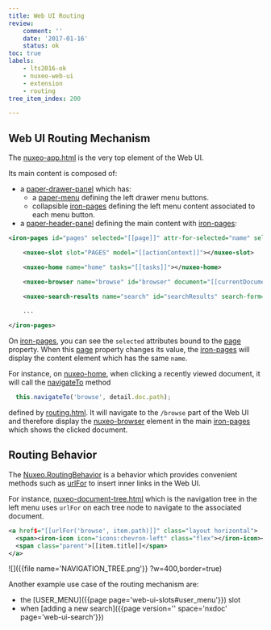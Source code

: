 ```yaml
---
title: Web UI Routing
review:
    comment: ''
    date: '2017-01-16'
    status: ok
toc: true
labels:
    - lts2016-ok
    - nuxeo-web-ui
    - extension
    - routing
tree_item_index: 200

---
```

## Web UI Routing Mechanism

The [nuxeo-app.html](https://github.com/nuxeo/nuxeo-web-ui/blob/1.0/elements/nuxeo-app.html#L65) is the very top element of the Web UI.

Its main content is composed of:
 - a [paper-drawer-panel](https://github.com/nuxeo/nuxeo-web-ui/blob/1.0/elements/nuxeo-app.html#L245) which has:
   - a [paper-menu](https://github.com/nuxeo/nuxeo-web-ui/blob/1.0/elements/nuxeo-app.html#L254) defining the left drawer menu buttons.
   - collapsible [iron-pages](https://github.com/nuxeo/nuxeo-web-ui/blob/1.0/elements/nuxeo-app.html#L264) defining the left menu content associated to each menu button.
 - a [paper-header-panel](https://github.com/nuxeo/nuxeo-web-ui/blob/1.0/elements/nuxeo-app.html#L290) defining the main content with [iron-pages](https://github.com/nuxeo/nuxeo-web-ui/blob/1.0/elements/nuxeo-app.html#L291):


```xml
<iron-pages id="pages" selected="[[page]]" attr-for-selected="name" selected-attribute="visible">

    <nuxeo-slot slot="PAGES" model="[[actionContext]]"></nuxeo-slot>

    <nuxeo-home name="home" tasks="[[tasks]]"></nuxeo-home>

    <nuxeo-browser name="browse" id="browser" document="[[currentDocument]]" selected-tab="{{docAction}}" clipboard="[[clipboard]]"></nuxeo-browser>

    <nuxeo-search-results name="search" id="searchResults" search-form="[[searchForm]]"></nuxeo-search-results>

    ...

</iron-pages>
```

On [iron-pages](https://github.com/nuxeo/nuxeo-web-ui/blob/1.0/elements/nuxeo-app.html#L291), you can see the `selected` attributes bound to the [page](https://github.com/nuxeo/nuxeo-web-ui/blob/1.0/elements/nuxeo-app.html#L361) property. When this [page](https://github.com/nuxeo/nuxeo-web-ui/blob/1.0/elements/nuxeo-app.html#L361) property changes its value, the [iron-pages](https://github.com/nuxeo/nuxeo-web-ui/blob/1.0/elements/nuxeo-app.html#L291) will display the content element which has the same `name`.

For instance, on [nuxeo-home](https://github.com/nuxeo/nuxeo-web-ui/blob/1.0/elements/nuxeo-app.html#L295), when clicking a recently viewed document, it will call the [navigateTo](https://github.com/nuxeo/nuxeo-web-ui/blob/1.0/elements/nuxeo-home.html#L210) method

```javascript
  this.navigateTo('browse', detail.doc.path);
```

defined by [routing.html](https://github.com/nuxeo/nuxeo-web-ui/blob/1.0/elements/routing.html#L159). It will navigate to the `/browse` part of the Web UI and therefore display the [nuxeo-browser](https://github.com/nuxeo/nuxeo-web-ui/blob/1.0/elements/nuxeo-app.html#L297) element in the main [iron-pages](https://github.com/nuxeo/nuxeo-web-ui/blob/1.0/elements/nuxeo-app.html#L291) which shows the clicked document.

## Routing Behavior

The [Nuxeo.RoutingBehavior](https://github.com/nuxeo/nuxeo-ui-elements/blob/1.0/nuxeo-routing-behavior.html) is a behavior which provides convenient methods such as [urlFor](https://github.com/nuxeo/nuxeo-ui-elements/blob/1.0/nuxeo-routing-behavior.html#L32) to insert inner links in the Web UI.

For instance, [nuxeo-document-tree.html](https://github.com/nuxeo/nuxeo-web-ui/blob/1.0/elements/nuxeo-document-tree/nuxeo-document-tree.html#L158) which is the navigation tree in the left menu uses `urlFor` on each tree node to navigate to the associated document.

```xml
<a href$="[[urlFor('browse', item.path)]]" class="layout horizontal">
  <span><iron-icon icon="icons:chevron-left" class="flex"></iron-icon></span>
  <span class="parent">[[item.title]]</span>
</a>
```
![]({{file name='NAVIGATION_TREE.png'}} ?w=400,border=true)


Another example use case of the routing mechanism are:
 - the [USER_MENU]({{page page='web-ui-slots#user_menu'}}) slot
 - when [adding a new search]({{page version='' space='nxdoc' page='web-ui-search'}})
